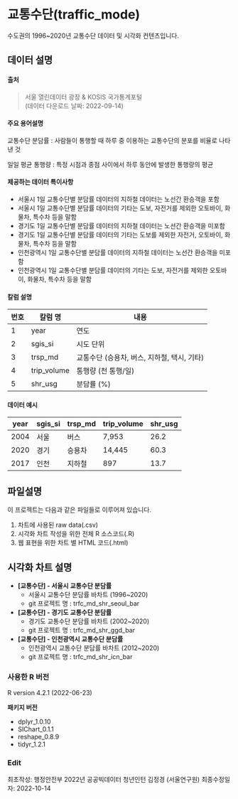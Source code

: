 # **교통수단(traffic_mode)**

수도권의 1996~2020년 교통수단 데이터 및 시각화 컨텐츠입니다.

## **데이터 설명**

#### **출처**

> 서울 열린데이터 광장 & KOSIS 국가통계포털  
> (데이터 다운로드 날짜: 2022-09-14) 

#### 주요 용어설명

교통수단 분담률 : 사람들이 통행할 때 하루 중 이용하는 교통수단의 분포를 비율로 나타낸 것

일일 평균 통행량 : 특정 시점과 종점 사이에서 하루 동안에 발생한 통행량의 평균

#### 제공하는 데이터 특이사항

- 서울시 1일 교통수단별 분담률 데이터의 지하철 데이터는 노선간 환승객을 포함
- 서울시 1일 교통수단별 분담률 데이터의 기타는 도보, 자전거를 제외한 오토바이, 화물차, 특수차 등을 말함
- 경기도 1일 교통수단별 분담률 데이터의 지하철 데이터는 노선간 환승객을 미포함
- 경기도 1일 교통수단별 분담률 데이터의 기타는 도보를 제외한 자전거, 오토바이, 화물차, 특수차 등을 말함
- 인천광역시 1일 교통수단별 분담률 데이터의 지하철 데이터는 노선간 환승객을 미포함
- 인천광역시 1일 교통수단별 분담률 데이터의 기타는 도보, 자전거를 제외한 오토바이, 화물차, 특수차 등을 말함

#### 칼럼 설명

| 번호   | 칼럼 명        | 내용                          |
| ---- | ----------- | --------------------------- |
| 1    | year        | 연도                          |
| 2    | sgis_si     | 시도 단위                       |
| 3    | trsp_md     | 교통수단 (승용차, 버스, 지하철, 택시, 기타) |
| 4    | trip_volume | 통행량 (천 통행/일)                |
| 5    | shr_usg     | 분담률 (%)                     |

#### 데이터 예시

| year | sgis_si | trsp_md | trip_volume | shr_usg |
| ---- | ------- | ------- | ----------- | ------- |
| 2004 | 서울      | 버스      | 7,953       | 26.2    |
| 2020 | 경기      | 승용차     | 14,445      | 60.3    |
| 2017 | 인천      | 지하철     | 897         | 13.7    |

## 파일설명

이 프로젝트는 다음과 같은 파일들로 이루어져 있습니다.

1. 차트에 사용된 raw data(.csv)
2. 시각화 차트 작성을 위한 전체 R 소스코드(.R)
3. 웹 표현을 위한 차트 별 HTML 코드(.html)

## 시각화 차트 설명

- **[교통수단] - 서울시 교통수단 분담률**
  - 서울시 교통수단 분담률 바차트 (1996~2020)
  - git 프로젝트 명 : trfc_md_shr_seoul_bar
- **[교통수단] - 경기도 교통수단 분담률**
  - 경기도 교통수단 분담률 바차트 (2002~2020)
  - git 프로젝트 명 : trfc_md_shr_ggd_bar
- **[교통수단] - 인천광역시 교통수단 분담률**
  - 인천광역시 교통수단 분담률 바차트 (2012~2020)
  - git 프로젝트 명 : trfc_md_shr_icn_bar

### 사용한 R 버전

R version 4.2.1 (2022-06-23) 

**패키지 버전**

- dplyr_1.0.10  
- SIChart_0.1.1  
- reshape_0.8.9  
- tidyr_1.2.1

### Edit

최초작성: 행정안전부 2022년 공공빅데이터 청년인턴 김정경 (서울연구원)
최종수정일자: 2022-10-14